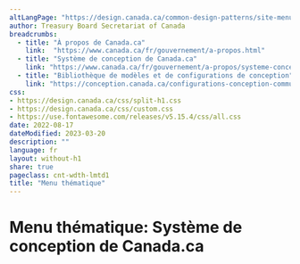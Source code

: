 ```yaml
---
altLangPage: "https://design.canada.ca/common-design-patterns/site-menu.html"
author: Treasury Board Secretariat of Canada
breadcrumbs:
  - title: "À propos de Canada.ca"
    link:  "https://www.canada.ca/fr/gouvernement/a-propos.html"
  - title: "Système de conception de Canada.ca"
    link: "https://www.canada.ca/fr/gouvernement/a-propos/systeme-conception.html"
  - title: "Bibliothèque de modèles et de configurations de conception"
    link: "https://conception.canada.ca/configurations-conception-communes/connexion-contextuel.html"    
css:
- https://design.canada.ca/css/split-h1.css
- https://design.canada.ca/css/custom.css
- https://use.fontawesome.com/releases/v5.15.4/css/all.css
date: 2022-08-17
dateModified: 2023-03-20
description: ""
language: fr
layout: without-h1
share: true
pageclass: cnt-wdth-lmtd1
title: "Menu thématique"
---
```

<h1 property="name" id="wb-cont" dir="ltr"><span class="stacked"><span>Menu thématique</span>: <span>Système de conception de Canada.ca</span></span></h1>
